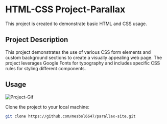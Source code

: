 # HTML-CSS Project-Parallax 

This project is created to demonstrate basic HTML and CSS usage.

## Project Description

This project demonstrates the use of various CSS form elements and custom background sections to create a visually appealing web page. The project leverages Google Fonts for typography and includes specific CSS rules for styling different components.
## Usage
![Project-Gif](https://github.com/mesbol6647/parallax-site/blob/main/images/parallax.gif) <br/>

Clone the project to your local machine:

```bash
git clone https://github.com/mesbol6647/parallax-site.git
